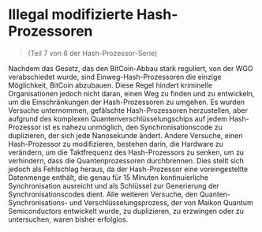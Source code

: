 # Illegal modifizierte Hash-Prozessoren
> (Teil 7 von 8 der Hash-Prozessor-Serie)

Nachdem das Gesetz, das den BitCoin-Abbau stark reguliert, von der WGO verabschiedet wurde, sind Einweg-Hash-Prozessoren die einzige Möglichkeit, BitCoin abzubauen. Diese Regel hindert kriminelle Organisationen jedoch nicht daran, einen Weg zu finden und zu entwickeln, um die Einschränkungen der Hash-Prozessoren zu umgehen. Es wurden Versuche unternommen, gefälschte Hash-Prozessoren herzustellen, aber aufgrund des komplexen Quantenverschlüsselungschips auf jedem Hash-Prozessor ist es nahezu unmöglich, den Synchronisationscode zu duplizieren, der sich jede Nanosekunde ändert. Andere Versuche, einen Hash-Prozessor zu modifizieren, bestehen darin, die Hardware zu verändern, um die Taktfrequenz des Hash-Prozessors zu senken, um zu verhindern, dass die Quantenprozessoren durchbrennen. Dies stellt sich jedoch als Fehlschlag heraus, da der Hash-Prozessor eine voreingestellte Datenmenge enthält, die genau für 15 Minuten kontinuierliche Synchronisation ausreicht und als Schlüssel zur Generierung der Synchronisationscodes dient. Alle weiteren Versuche, den Quanten-Synchronisations- und Verschlüsselungsprozess, der von Maikon Quantum Semiconductors entwickelt wurde, zu duplizieren, zu erzwingen oder zu untersuchen, waren bisher erfolglos.

